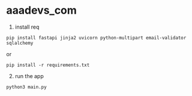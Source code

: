 # aaadevs_com

1. install req

```
pip install fastapi jinja2 uvicorn python-multipart email-validator sqlalchemy
```

or

```
pip install -r requirements.txt
```

2. run the app

```
python3 main.py
```
